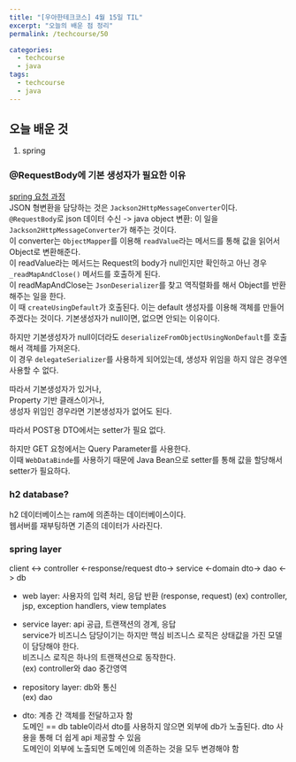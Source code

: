 ```yaml
---
title: "[우아한테크코스] 4월 15일 TIL"
excerpt: "오늘의 배운 점 정리"
permalink: /techcourse/50

categories:
  - techcourse
  - java
tags:
  - techcourse  
  - java
---  
```

## 오늘 배운 것  
1. spring  

### @RequestBody에 기본 생성자가 필요한 이유  
[spring 요청 과정](https://m.blog.naver.com/PostView.nhn?blogId=duco777&logNo=220605479481&proxyReferer=https:%2F%2Fwww.google.com%2F)  
JSON 형변환을 담당하는 것은 `Jackson2HttpMessageConverter`이다.  
`@RequestBody`로 json 데이터 수신 -> java object 변환: 이 일을 `Jackson2HttpMessageConverter`가 해주는 것이다.  
이 converter는 `ObjectMapper`를 이용해 `readValue`라는 메서드를 통해 값을 읽어서 Object로 변환해준다.  
이 readValue라는 메서드는 Request의 body가 null인지만 확인하고 아닌 경우 `_readMapAndClose()` 메서드를 호출하게 된다.  
이 readMapAndClose는 `JsonDeserializer`를 찾고 역직렬화를 해서 Object를 반환해주는 일을 한다.  
이 때 `createUsingDefault`가 호출된다. 이는 default 생성자를 이용해 객체를 만들어주겠다는 것이다. 기본생성자가 null이면, 없으면 안되는 이유이다.  

하지만 기본생성자가 null이더라도 `deserializeFromObjectUsingNonDefault`를 호출해서 객체를 가져온다.  
이 경우 `delegateSerializer`를 사용하게 되어있는데, 생성자 위임을 하지 않은 경우엔 사용할 수 없다.  

따라서 기본생성자가 있거나,  
Property 기반 클래스이거나,  
생성자 위임인 경우라면 기본생성자가 없어도 된다.  

따라서 POST용 DTO에서는 setter가 필요 없다.  

하지만 GET 요청에서는 Query Parameter를 사용한다.  
이때 `WebDataBinde`를 사용하기 때문에 Java Bean으로 setter를 통해 값을 할당해서 setter가 필요하다.  

### h2 database?  
h2 데이터베이스는 ram에 의존하는 데이터베이스이다.  
웹서버를 재부팅하면 기존의 데이터가 사라진다.  

### spring layer  
client <-> controller <-response/request dto-> service <-domain dto-> dao <-> db  

- web layer: 사용자의 입력 처리, 응답 반환 (response, request)  (ex) controller, jsp, exception handlers, view templates 

- service layer: api 공급, 트랜잭션의 경계, 응답  
service가 비즈니스 담당이기는 하지만 핵심 비즈니스 로직은 상태값을 가진 모델이 담당해야 한다.  
비즈니스 로직은 하나의 트랜잭션으로 동작한다.  
(ex) controller와 dao 중간영역  

- repository layer: db와 통신  
(ex) dao  

- dto: 계층 간 객체를 전달하고자 함  
도메인 == db table이라서 dto를 사용하지 않으면 외부에 db가 노출된다.   dto 사용을 통해 더 쉽게 api 제공할 수 있음  
도메인이 외부에 노출되면 도메인에 의존하는 것을 모두 변경해야 함  
